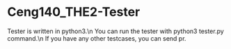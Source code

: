 # Ceng140_THE2-Tester
Tester is written in python3.\n
You can run the tester with python3 tester.py command.\n
If you have any other testcases, you can send pr.
